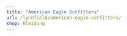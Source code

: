 ```yaml
---
title: "American Eagle Outfitters"
url: /lynnfield/american-eagle-outfitters/
shop: Kleidung
---
```

